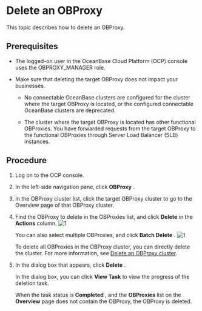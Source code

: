 Delete an OBProxy 
======================================

This topic describes how to delete an OBProxy. 

Prerequisites 
----------------------------------

* The logged-on user in the OceanBase Cloud Platform (OCP) console uses the OBPROXY_MANAGER role.

  

* Make sure that deleting the target OBProxy does not impact your businesses. 

  * No connectable OceanBase clusters are configured for the cluster where the target OBProxy is located, or the configured connectable OceanBase clusters are deprecated.

    
  
  * The cluster where the target OBProxy is located has other functional OBProxies. You have forwarded requests from the target OBProxy to the functional OBProxies through Server Load Balancer (SLB) instances.

    
  

  




Procedure 
------------------------------

1. Log on to the OCP console.

   

2. In the left-side navigation pane, click **OBProxy** .

   

3. In the OBProxy cluster list, click the target OBProxy cluster to go to the Overview page of that OBProxy cluster.

   

4. Find the OBProxy to delete in the OBProxies list, and click **Delete** in the **Actions** column. ![1](https://help-static-aliyun-doc.aliyuncs.com/assets/img/en-US/7704306461/p399665.png)

   You can also select multiple OBProxies, and click **Batch Delete** . ![1](https://help-static-aliyun-doc.aliyuncs.com/assets/img/en-US/7704306461/p399667.png)

   To delete all OBProxies in the OBProxy cluster, you can directly delete the cluster. For more information, see [Delete an OBProxy cluster](../800.obproxy/1100.delete-obproxy-cluster-1.md).
   

5. In the dialog box that appears, click **Delete** . 

   In the dialog box, you can click **View Task** to view the progress of the deletion task. 

   When the task status is **Completed** , and the **OBProxies** list on the **Overview** page does not contain the OBProxy, the OBProxy is deleted.
   



